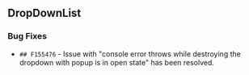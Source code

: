 ##  DropDownList

###    Bug Fixes

- `## F155476` - Issue with "console error throws while destroying the dropdown with popup is in open state" has been resolved.
